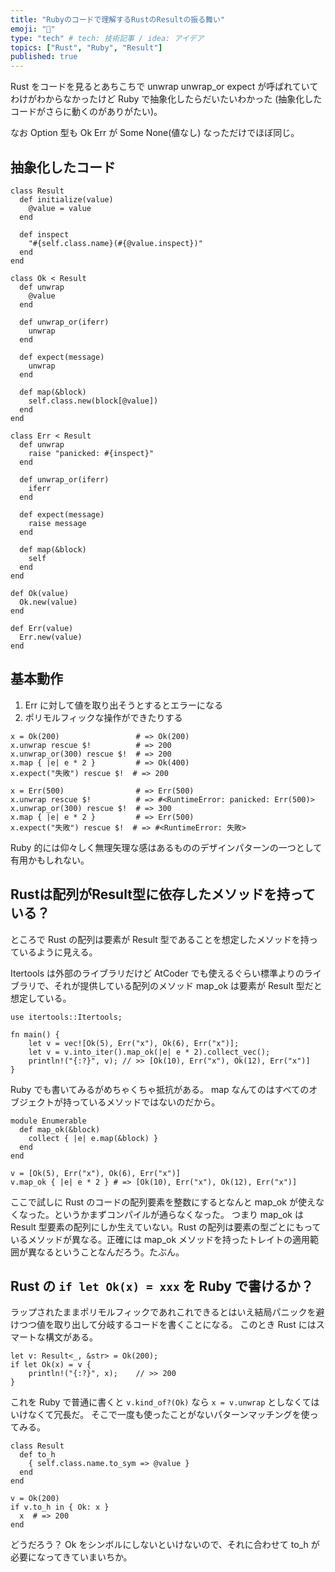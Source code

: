 ```yaml
---
title: "Rubyのコードで理解するRustのResultの振る舞い"
emoji: "🍪"
type: "tech" # tech: 技術記事 / idea: アイデア
topics: ["Rust", "Ruby", "Result"]
published: true
---
```

Rust をコードを見るとあちこちで unwrap unwrap_or expect が呼ばれていてわけがわからなかったけど Ruby で抽象化したらだいたいわかった (抽象化したコードがさらに動くのがありがたい)。

なお Option 型も Ok Err が Some None(値なし) なっただけでほぼ同じ。

## 抽象化したコード

```ruby:Ruby
class Result
  def initialize(value)
    @value = value
  end

  def inspect
    "#{self.class.name}(#{@value.inspect})"
  end
end

class Ok < Result
  def unwrap
    @value
  end

  def unwrap_or(iferr)
    unwrap
  end

  def expect(message)
    unwrap
  end

  def map(&block)
    self.class.new(block[@value])
  end
end

class Err < Result
  def unwrap
    raise "panicked: #{inspect}"
  end

  def unwrap_or(iferr)
    iferr
  end

  def expect(message)
    raise message
  end

  def map(&block)
    self
  end
end

def Ok(value)
  Ok.new(value)
end

def Err(value)
  Err.new(value)
end
```

## 基本動作

1. Err に対して値を取り出そうとするとエラーになる
1. ポリモルフィックな操作ができたりする

```ruby:Ruby
x = Ok(200)                 # => Ok(200)
x.unwrap rescue $!          # => 200
x.unwrap_or(300) rescue $!  # => 200
x.map { |e| e * 2 }         # => Ok(400)
x.expect("失敗") rescue $!  # => 200

x = Err(500)                # => Err(500)
x.unwrap rescue $!          # => #<RuntimeError: panicked: Err(500)>
x.unwrap_or(300) rescue $!  # => 300
x.map { |e| e * 2 }         # => Err(500)
x.expect("失敗") rescue $!  # => #<RuntimeError: 失敗>
```

Ruby 的には仰々しく無理矢理な感はあるもののデザインパターンの一つとして有用かもしれない。

## Rustは配列がResult型に依存したメソッドを持っている？

ところで Rust の配列は要素が Result 型であることを想定したメソッドを持っているように見える。

Itertools は外部のライブラリだけど AtCoder でも使えるぐらい標準よりのライブラリで、それが提供している配列のメソッド map_ok は要素が Result 型だと想定している。

```rust:Rust
use itertools::Itertools;

fn main() {
    let v = vec![Ok(5), Err("x"), Ok(6), Err("x")];
    let v = v.into_iter().map_ok(|e| e * 2).collect_vec();
    println!("{:?}", v); // >> [Ok(10), Err("x"), Ok(12), Err("x")]
}
```

Ruby でも書いてみるがめちゃくちゃ抵抗がある。
map なんてのはすべてのオブジェクトが持っているメソッドではないのだから。

```ruby:Ruby
module Enumerable
  def map_ok(&block)
    collect { |e| e.map(&block) }
  end
end

v = [Ok(5), Err("x"), Ok(6), Err("x")]
v.map_ok { |e| e * 2 } # => [Ok(10), Err("x"), Ok(12), Err("x")]
```

ここで試しに Rust のコードの配列要素を整数にするとなんと map_ok が使えなくなった。というかまずコンパイルが通らなくなった。
つまり map_ok は Result 型要素の配列にしか生えていない。Rust の配列は要素の型ごとにもっているメソッドが異なる。正確には map_ok メソッドを持ったトレイトの適用範囲が異なるということなんだろう。たぶん。

## Rust の `if let Ok(x) = xxx` を Ruby で書けるか？

ラップされたままポリモルフィックであれこれできるとはいえ結局パニックを避けつつ値を取り出して分岐するコードを書くことになる。
このとき Rust にはスマートな構文がある。

```rust:Rust
let v: Result<_, &str> = Ok(200);
if let Ok(x) = v {
    println!("{:?}", x);    // >> 200
}
```

これを Ruby で普通に書くと `v.kind_of?(Ok)` なら `x = v.unwrap` としなくてはいけなくて冗長だ。
そこで一度も使ったことがないパターンマッチングを使ってみる。

```ruby:Ruby
class Result
  def to_h
    { self.class.name.to_sym => @value }
  end
end

v = Ok(200)
if v.to_h in { Ok: x }
  x  # => 200
end
```

どうだろう？
Ok をシンボルにしないといけないので、それに合わせて to_h が必要になってきていまいちか。
